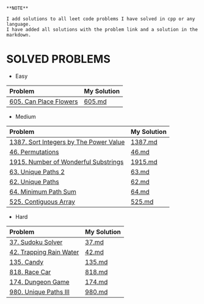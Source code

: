```
**NOTE**

I add solutions to all leet code problems I have solved in cpp or any language.
I have added all solutions with the problem link and a solution in the markdown.

```


# SOLVED PROBLEMS

- Easy

| Problem  | My Solution |
| :---  | :---  |
| [605. Can Place Flowers](https://leetcode.com/problems/can-place-flowers/description/) | [605.md](easy/605.md) |



- Medium

|  Problem |  My Solution |
| :---  |  :---  |
| [1387. Sort Integers by The Power Value](https://leetcode.com/problems/sort-integers-by-the-power-value/description/) | [1387.md](medium/1387.md) |
| [46. Permutations](https://leetcode.com/problems/permutations/description/) | [46.md](medium/46.md) |
| [1915. Number of Wonderful Substrings](https://leetcode.com/problems/number-of-wonderful-substrings/description/) | [1915.md](medium/1915.md) |
| [63. Unique Paths 2](https://leetcode.com/problems/unique-paths-ii/description/) | [63.md](medium/63.md) |
| [62. Unique Paths](https://leetcode.com/problems/unique-paths/description/) | [62.md](medium/62.md) |
| [64. Minimum Path Sum](https://leetcode.com/problems/minimum-path-sum/) | [64.md](medium/64.md) |
| [525. Contiguous Array](https://leetcode.com/problems/contiguous-array/description/) | [525.md](medium/525.md) |


- Hard

| Problem     | My Solution |
| :---  | :---  |
| [37. Sudoku Solver](https://leetcode.com/problems/sudoku-solver/description/) | [37.md](hard/37.md) |
| [42. Trapping Rain Water](https://leetcode.com/problems/trapping-rain-water/description/) | [42.md](hard/42.md) |
| [135. Candy](https://leetcode.com/problems/candy/description/) | [135.md](hard/135.md) |
| [818. Race Car](https://leetcode.com/problems/race-car/description/)| [818.md](hard/818.md) |
| [174. Dungeon Game](https://leetcode.com/problems/dungeon-game/)| [174.md](hard/174.md) |
| [980. Unique Paths III](https://leetcode.com/problems/unique-paths-iii/description/) | [980.md](hard/980.md) |